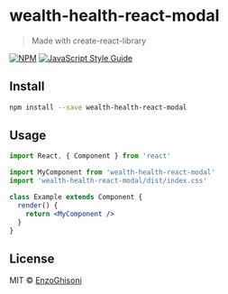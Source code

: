 # wealth-health-react-modal

> Made with create-react-library

[![NPM](https://img.shields.io/npm/v/wealth-health-react-modal.svg)](https://www.npmjs.com/package/wealth-health-react-modal) [![JavaScript Style Guide](https://img.shields.io/badge/code_style-standard-brightgreen.svg)](https://standardjs.com)

## Install

```bash
npm install --save wealth-health-react-modal
```

## Usage

```jsx
import React, { Component } from 'react'

import MyComponent from 'wealth-health-react-modal'
import 'wealth-health-react-modal/dist/index.css'

class Example extends Component {
  render() {
    return <MyComponent />
  }
}
```

## License

MIT © [EnzoGhisoni](https://github.com/EnzoGhisoni)
